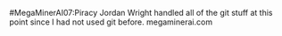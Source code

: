 #MegaMinerAI07:Piracy
Jordan Wright handled all of the git stuff at this point since I had not used git before.
megaminerai.com
